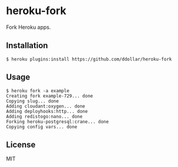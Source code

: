 # heroku-fork

Fork Heroku apps.

## Installation

    $ heroku plugins:install https://github.com/ddollar/heroku-fork

## Usage

    $ heroku fork -a example
    Creating fork example-729... done
    Copying slug... done
    Adding cloudant:oxygen... done
    Adding deployhooks:http... done
    Adding redistogo:nano... done
    Forking heroku-postgresql:crane... done
    Copying config vars... done

## License

MIT
